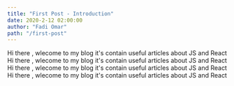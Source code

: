 ```yaml
---
title: "First Post - Introduction"
date: 2020-2-12 02:00:00
author: "Fadi Omar"
path: "/first-post"
---
```


Hi there , wlecome to my blog it's contain useful articles about JS and React
Hi there , wlecome to my blog it's contain useful articles about JS and React
Hi there , wlecome to my blog it's contain useful articles about JS and React
Hi there , wlecome to my blog it's contain useful articles about JS and React
